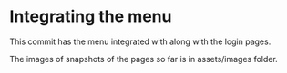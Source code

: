 # Integrating the menu

This commit has the menu integrated with along with the login pages.

The images of snapshots of the pages so far is in assets/images folder.
